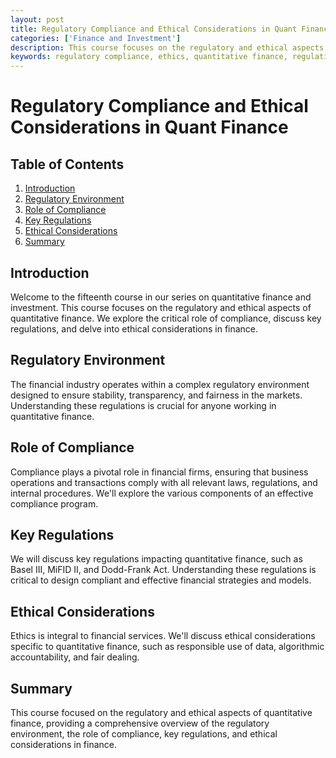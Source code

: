 ```yaml
---
layout: post
title: Regulatory Compliance and Ethical Considerations in Quant Finance
categories: ['Finance and Investment']
description: This course focuses on the regulatory and ethical aspects of quantitative finance. We explore the critical role of compliance, discuss key regulations, and delve into ethical considerations.
keywords: regulatory compliance, ethics, quantitative finance, regulations, financial services
---
```

# Regulatory Compliance and Ethical Considerations in Quant Finance

## Table of Contents

1. [Introduction](#introduction)
2. [Regulatory Environment](#regulatory-environment)
3. [Role of Compliance](#role-compliance)
4. [Key Regulations](#key-regulations)
5. [Ethical Considerations](#ethical-considerations)
6. [Summary](#summary)

## Introduction <a name="introduction"></a>

Welcome to the fifteenth course in our series on quantitative finance and investment. This course focuses on the regulatory and ethical aspects of quantitative finance. We explore the critical role of compliance, discuss key regulations, and delve into ethical considerations in finance.

## Regulatory Environment <a name="regulatory-environment"></a>

The financial industry operates within a complex regulatory environment designed to ensure stability, transparency, and fairness in the markets. Understanding these regulations is crucial for anyone working in quantitative finance.

## Role of Compliance <a name="role-compliance"></a>

Compliance plays a pivotal role in financial firms, ensuring that business operations and transactions comply with all relevant laws, regulations, and internal procedures. We'll explore the various components of an effective compliance program.

## Key Regulations <a name="key-regulations"></a>

We will discuss key regulations impacting quantitative finance, such as Basel III, MiFID II, and Dodd-Frank Act. Understanding these regulations is critical to design compliant and effective financial strategies and models.

## Ethical Considerations <a name="ethical-considerations"></a>

Ethics is integral to financial services. We'll discuss ethical considerations specific to quantitative finance, such as responsible use of data, algorithmic accountability, and fair dealing.

## Summary <a name="summary"></a>

This course focused on the regulatory and ethical aspects of quantitative finance, providing a comprehensive overview of the regulatory environment, the role of compliance, key regulations, and ethical considerations in finance.
